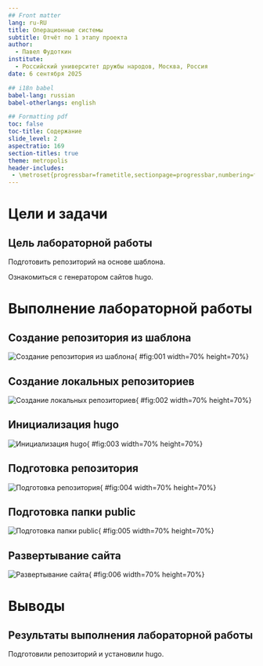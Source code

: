 ```yaml
---
## Front matter
lang: ru-RU
title: Операционные системы
subtitle: Отчёт по 1 этапу проекта
author:
  - Павел Фудоткин
institute:
  - Российский университет дружбы народов, Москва, Россия
date: 6 сентября 2025

## i18n babel
babel-lang: russian
babel-otherlangs: english

## Formatting pdf
toc: false
toc-title: Содержание
slide_level: 2
aspectratio: 169
section-titles: true
theme: metropolis
header-includes:
 - \metroset{progressbar=frametitle,sectionpage=progressbar,numbering=fraction}
---
```


# Цели и задачи

## Цель лабораторной работы

Подготовить репозиторий на основе шаблона. 

Ознакомиться с генератором сайтов hugo.

# Выполнение лабораторной работы

## Создание репозитория из шаблона

![Создание репозитория из шаблона](image/01.png){ #fig:001 width=70% height=70%}

## Создание локальных репозиториев

![Создание локальных репозиториев](image/02.png){ #fig:002 width=70% height=70%}

## Инициализация hugo

![Инициализация hugo](image/03.png){ #fig:003 width=70% height=70%}

## Подготовка репозитория

![Подготовка репозитория](image/04.png){ #fig:004 width=70% height=70%}

## Подготовка папки public

![Подготовка папки public](image/05.png){ #fig:005 width=70% height=70%}

## Развертывание сайта

![Развертывание сайта](image/06.png){ #fig:006 width=70% height=70%}

# Выводы

## Результаты выполнения лабораторной работы

Подготовили репозиторий и установили hugo.